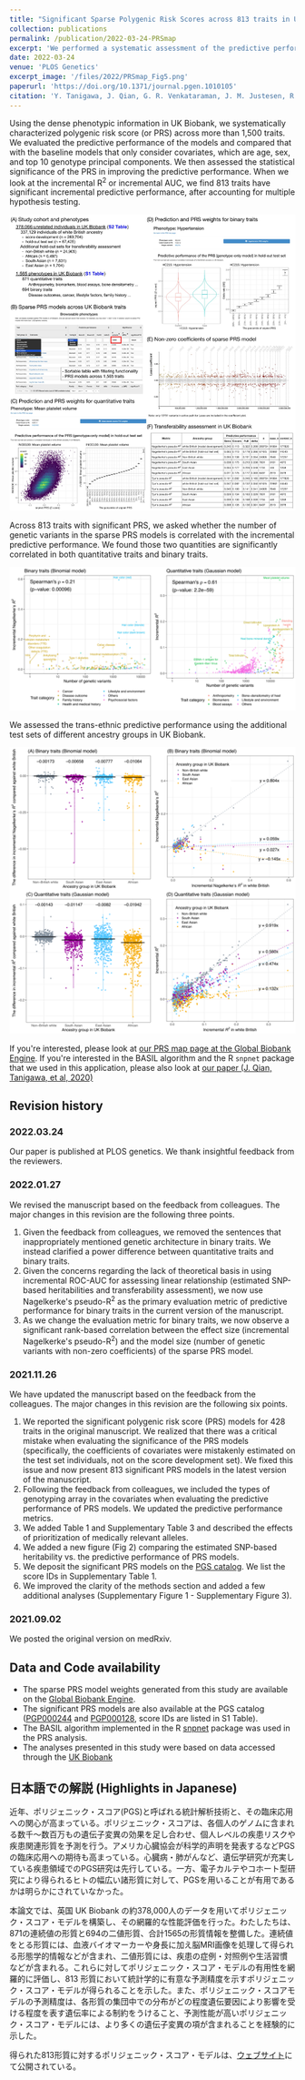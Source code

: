 ```yaml
---
title: "Significant Sparse Polygenic Risk Scores across 813 traits in UK Biobank"
collection: publications
permalink: /publication/2022-03-24-PRSmap
excerpt: 'We performed a systematic assessment of the predictive performance of PRS models across >1,500 traits in UK Biobank and report 813 PRS models with significant predictive performance.'
date: 2022-03-24
venue: 'PLOS Genetics'
excerpt_image: '/files/2022/PRSmap_Fig5.png'
paperurl: 'https://doi.org/10.1371/journal.pgen.1010105'
citation: 'Y. Tanigawa, J. Qian, G. R. Venkataraman, J. M. Justesen, R. Li, R. Tibshirani, T. Hastie, M. A. Rivas, Significant Sparse Polygenic Risk Scores across 813 traits in UK Biobank. PLOS Genet. 18(3), e1010105 (2022).'
---
```


Using the dense phenotypic information in UK Biobank, we systematically characterized polygenic risk score (or PRS) across more than 1,500 traits. We evaluated the predictive performance of the models and compared that with the baseline models that only consider covariates, which are age, sex, and top 10 genotype principal components. We then assessed the statistical significance of the PRS in improving the predictive performance. When we look at the incremental R<sup>2</sup> or incremental AUC, we find 813 traits have significant incremental predictive performance, after accounting for multiple hypothesis testing.

![PRSmap Fig. 1](/files/2022/PRSmap_Fig1_v5.jpg)

Across 813 traits with significant PRS, we asked whether the number of genetic variants in the sparse PRS models is correlated with the incremental predictive performance. We found those two quantities are significantly correlated in both quantitative traits and binary traits.

![PRSmap Fig. 5](/files/2022/PRSmap_Fig5.png)

We assessed the trans-ethnic predictive performance using the additional test sets of different ancestry groups in UK Biobank.

![PRSmap Fig. 6](/files/2022/PRSmap_Fig6.png)

If you're interested, please look at [our PRS map page at the Global Biobank Engine](https://biobankengine.stanford.edu/prs). If you're interested in the BASIL algorithm and the R `snpnet` package that we used in this application, please also look at [our paper (J. Qian, Tanigawa, et al, 2020)](/publication/2020-10-23-snpnet)

## Revision history

### 2022.03.24

Our paper is published at PLOS genetics. We thank insightful feedback from the reviewers.

### 2022.01.27

We revised the manuscript based on the feedback from colleagues. The major changes in this revision are the following three points.

1. Given the feedback from colleagues, we removed the sentences that inappropriately mentioned genetic architecture in binary traits. We instead clarified a power difference between quantitative traits and binary traits.
2. Given the concerns regarding the lack of theoretical basis in using incremental ROC-AUC for assessing linear relationship (estimated SNP-based heritabilities and transferability assessment), we now use Nagelkerke's pseudo-R<sup>2</sup> as the primary evaluation metric of predictive performance for binary traits in the current version of the manuscript.
3. As we change the evaluation metric for binary traits, we now observe a significant rank-based correlation between the effect size (incremental Nagelkerke's pseudo-R<sup>2</sup>) and the model size (number of genetic variants with non-zero coefficients) of the sparse PRS model.

### 2021.11.26

We have updated the manuscript based on the feedback from the colleagues. The major changes in this revision are the following six points.

1. We reported the significant polygenic risk score (PRS) models for 428 traits in the original manuscript. We realized that there was a critical mistake when evaluating the significance of the PRS models (specifically, the coefficients of covariates were mistakenly estimated on the test set individuals, not on the score development set). We fixed this issue and now present 813 significant PRS models in the latest version of the manuscript.
2. Following the feedback from colleagues, we included the types of genotyping array in the covariates when evaluating the predictive performance of PRS models. We updated the predictive performance metrics.
3. We added Table 1 and Supplementary Table 3 and described the effects of prioritization of medically relevant alleles.
4. We added a new figure (Fig 2) comparing the estimated SNP-based heritability vs. the predictive performance of PRS models.
5. We deposit the significant PRS models on the [PGS catalog](https://www.pgscatalog.org/). We list the score IDs in Supplementary Table 1.
6. We improved the clarity of the methods section and added a few additional analyses (Supplementary Figure 1 - Supplementary Figure 3).

### 2021.09.02

We posted the original version on medRxiv.

## Data and Code availability

- The sparse PRS model weights generated from this study are available on the [Global Biobank Engine](https://biobankengine.stanford.edu/prs).
- The significant PRS models are also available at the PGS catalog ([PGP000244](https://www.pgscatalog.org/publication/PGP000244/) and [PGP000128](https://www.pgscatalog.org/publication/PGP000128/), score IDs are listed in S1 Table).
- The BASIL algorithm implemented in the R [snpnet](https://github.com/rivas-lab/snpnet) package was used in the PRS analysis.
- The analyses presented in this study were based on data accessed through the [UK Biobank](https://www.ukbiobank.ac.uk)

## 日本語での解説 (Highlights in Japanese)

近年、ポリジェニック・スコア(PGS)と呼ばれる統計解析技術と、その臨床応用への関心が高まっている。ポリジェニック・スコアは、各個人のゲノムに含まれる数千〜数百万もの遺伝子変異の効果を足し合わせ、個人レベルの疾患リスクや疾患関連形質を予測を行う。アメリカ心臓協会が科学的声明を発表するなどPGSの臨床応用への期待も高まっている。心臓病・肺がんなど、遺伝学研究が充実している疾患領域でのPGS研究は先行している。一方、電子カルテやコホート型研究により得られるヒトの幅広い諸形質に対して、PGSを用いることが有用であるかは明らかにされていなかった。

本論文では、英国 UK Biobank の約378,000人のデータを用いてポリジェニック・スコア・モデルを構築し、その網羅的な性能評価を行った。わたしたちは、871の連続値の形質と694の二値形質、合計1565の形質情報を整備した。連続値をとる形質には、血液バイオマーカーや身長に加え脳MRI画像を処理して得られる形態学的情報などが含まれ、二値形質には、疾患の症例・対照例や生活習慣などが含まれる。これらに対してポリジェニック・スコア・モデルの有用性を網羅的に評価し、813 形質において統計学的に有意な予測精度を示すポリジェニック・スコア・モデルが得られることを示した。また、ポリジェニック・スコアモデルの予測精度は、各形質の集団中での分布がどの程度遺伝要因により影響を受ける程度を表す遺伝率による制約をうけること、予測性能が高いポリジェニック・スコア・モデルには、より多くの遺伝子変異の項が含まれることを経験的に示した。

得られた813形質に対するポリジェニック・スコア・モデルは、[ウェブサイト](https://biobankengine.stanford.edu/prs)にて公開されている。
